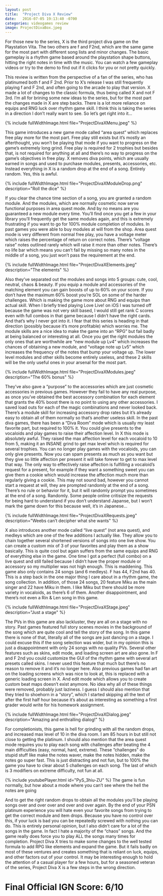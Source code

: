```yaml
---
layout: post
title:  "Project Diva X Review"
date:   2016-07-05 19:13:40 -0700
categories: videogames review
image: ProjectDivaBox.jpeg
---
```

For those new to the series, X is the third project diva game on the Playstation Vita. The two others are f and F2nd, which are the same game for the most part with different song lists and minor changes. The basic gameplay is a rhythm game based around the playstation shape buttons, hitting the right notes in time with the music. You can watch a few gameplay videos or try to the demo to find out if it clicks for you or not pretty quickly.

This review is written from the perspective of a fan of the series, who has platinumed both f and F 2nd. Prior to X’s release I was still frequently playing f and F 2nd, and often going to the arcade to play that version. X made a lot of changes to the classic formula, thus being called X and not F 3rd. I’m all for brining some new ideas to the series, but for the most part the changes made in X are step backs. There is a lot more reliance on equips and RNG luck over rhythm game skill. I think this is taking the series in a direction I don’t really want to see. So let’s get right into it…

{% include fullWidthImage.html file="ProjectDivaXMenu.jpeg" %}

This game introduces a new game mode called “area quest” which replaces free play more for the most part. Free play still exists but it’s mostly an afterthought, you won’t be playing that mode if you want to progress on the game’s extremely long grind. Free play is required for 2 trophies but besides that, is not required for anything at all and there’s no way to progress on the game’s objectives in free play.
X removes diva points, which are usually earned in songs and used to purchase modules, presents, accessories, etc. Instead everything in X is a random drop at the end of a song. Entirely random. Yes, this is awful.

{% include fullWidthImage.html file="ProjectDivaXModuleDrop.png" description="Roll the dice" %}

If you clear the chance time section of a song, you are granted a random module. And the modules, which are normally cosmetic now serve functional purposes in area quest mode. And by no means are you guaranteed a new module every time. You’ll find once you get a few in your library you’ll frequently get the same modules again, and this is extremely frustrating if you want to go for 100% module completion of modules. In past games you were able to buy modules at will from the shop.
Area quest mode is very different from normal free play, you have a voltage meter which raises the percentage of return on correct notes. There’s “voltage raise” notes outlined rarely which will raise it more than other notes. There’s no life bar which means you can’t fail by missing so many notes in the middle of a song, you just won’t pass the requirement at the end.


{% include fullWidthImage.html file="ProjectDivaXElements.jpeg" description="The elements" %}

Also they’ve separated out the modules and songs into 5 groups: cute, cool, neutral, chaos & beauty. If you equip a module and accessories of the matching element you can gain boosts of up to 60% on your score. If you don’t have the maximum 60% boost you’re SOL on some of the harder challenges. Which is making the game more about RNG and equips than actual skill.
When I briefly tried playing Love Live! on iOS I was turned off because the game was not very skill based, I would still get rank C scores even with full combos in that game because I didn’t have the right cards. And that’s why I never got into it. I fear that this series is heading in that direction (possibly because it’s more profitable) which worries me.
The module skills are a nice idea to make the game into an “RPG” but fail badly at being balanced or interesting at all. Once you get the right modules the only ones that are worthwhile are “new module up Lv4” which increases the chances of obtaining a new module, and “voltage note up Lv5” which increases the frequency of the notes that bump your voltage up. The lower level modules and other skills become entirely useless, and these 2 skills will be the only useful ones in your arsenal for the most part.

{% include fullWidthImage.html file="ProjectDivaXModules.jpeg" description="The 60% bonus" %}

They’ve also gave a “purpose” to the accessories which are just cosmetic accessories in previous games. However they fail to have any real purpose, as once you’ve obtained the best accessory combination for each element that grants the 40% boost there is no point to using any other accessories. I saved load outs for each of the magic combinations and never looked back. There’s a module skill for increasing accessory drop rates but it’s already easy to obtain all of them normally so that’s another useless skill.
In the past diva games, there has been a “Diva Room” mode which is usually my least favorite part, but required to 100% it. You could give presents to the vocaloids and play games to raise their affection level. In X this mode is absolutely awful. They raised the max affection level for each vocaloid to 10 from 5, making it an INSANE grind to get max level which is required for several trophies. You can no longer play games with the vocaloids, you can only give presents. Now you can spam presents as much as you want but they give so little affection per present it will take forever to get to max level that way.
The only way to effectively raise affection is fulfilling a vocaloid’s request for a present, for example if they want a something sweet you can give them a cookie which would increase the affection much more than regularly giving a cookie. This may not sound bad, however you cannot start a request at will, they are prompted randomly at the end of a song. There’s no rule or behavior for it, but it will randomly prompt you sometimes at the end of a song. Randomly. Some people online critisize the requests for being hard to understand if you don’t understand Japanse, but I won’t mark the game down for this because well, it’s in Japanese…

{% include fullWidthImage.html file="ProjectDivaXRequests.jpeg" description="Weebs can’t decipher what she wants" %}

X also introduces another mode called “live quest” (not area quest), and medleys which are one of the few additions I actually like. They allow you to chain together several shortened versions of songs into one live show. You can create a custom mix of 3 of your favorites and play them as a show basically. This is quite cool but again suffers from the same equips and RNG of everything else in the game. One time I got a perfect (full combo) on a live quest and still failed because I didn’t have the proper module or accessory so my multiplier was not high enough. This is maddening.
This game also only contains 24 songs (and 6 medleys). F has 44, F2nd has 40. This is a step back in the one major thing I care about in a rhythm game, the song collection. In addition, of those 24 songs, 20 feature Miku as the main singer and 22 have Miku in them. I like Miku but there should be more variety in vocaloids, as there’s 6 of them. Another disappointment, and there’s not even a Rin & Len song in this game.

{% include fullWidthImage.html file="ProjectDivaXStage.jpeg" description="Just a stage" %}

The PVs in this game are also lackluster, they are all on a stage with no story. Past games featured full story scenes movies in the background of the song which are quite cool and tell the story of the song. In this game there is none of that, literally all of the songs are just dancing on a stage. I could excuse this if the song selection was wider, but in my opinion this is just a disappointment with only 24 songs with no quality PVs.
Several other features such as skins, edit mode, and loading screen art are also gone. In F and F 2nd you could customize the GUI of the rhythm game with several art presets called skins. I never used this feature that much but there’s no reason to remove it and it’s no longer here. Also previous games had fan art on the loading screens which was nice to look at, this is replaced with a generic loading screen in X. And edit mode which allows you to create custom beat maps doesn’t exist anymore. No idea why all of these things were removed, probably just laziness.
I guess I should also mention that they tried to shoehorn in a “story”, which I started skipping all the text of after the first half hour because it’s about as interesting as something a first grader would write for his homework assignment.

{% include fullWidthImage.html file="ProjectDivaXDialog.jpeg" description="Amazing and enthralling dialog!" %}

For completionists, this game is hell for grinding with all the random drops, and increased max level of 10 in the diva room. I am 85 hours in but still not close to getting the platinum. I should also mention that the area quest mode requires you to play each song with challenges after beating the 4 main difficulties (easy, normal, hard, extreme). These “challenges” do stupid stuff like make the notes waver, make the notes hidden, make the notes go super fast. This is just distracting and not fun, but to 100% the game you have to clear about 5 challenges on each song. The last of which is 3 modifiers on extreme difficulty, not fun at all.

{% include youtubePlayer.html id="PyS_3hiu-ZU" %}
The game is fun normally, but how about a mode where you can’t see where the hell the notes are going

And to get the right random drops to obtain all the modules you’ll be playing songs over and over over and over and over again. By the end of your PSN platinum experience you will hate even your favorite songs from trying to get the correct module and item drops. Because you have no control over this, if your luck is bad you can be repeatedly screwed with nothing you can do. This is entirely personal opinion, but I also didn’t care for a lot of the songs in the game. In fact I hate a majority of the “chaos” songs. And the game really does force you to play ALL the songs many times for completion.
Project Diva X tries to make some changes to the well tested formula to add RPG like elements and expand the game. But it fails badly on most of these ventures and creates something that is reliant on luck, equips, and other factors out of your control. It may be interesting enough to hold the attention of a casual player for a few hours, but for a seasoned veteran of the series, Project Diva X is a few steps in the wrong direction.  

# Final Official IGN Score: 6/10